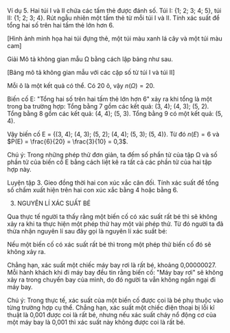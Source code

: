 Ví dụ 5. Hai túi I và II chứa các tấm thẻ được đánh số. Túi I: {1; 2; 3; 4; 5}, túi II: {1; 2; 3; 4}. Rút ngẫu nhiên một tấm thẻ từ mỗi túi I và II. Tính xác suất để tổng hai số trên hai tấm thẻ lớn hơn 6.

[Hình ảnh minh họa hai túi đựng thẻ, một túi màu xanh lá cây và một túi màu cam]

Giải
Mô tả không gian mẫu Ω bằng cách lập bảng như sau.

[Bảng mô tả không gian mẫu với các cặp số từ túi I và túi II]

Mỗi ô là một kết quả có thể. Có 20 ô, vậy $n(Ω) = 20$.

Biến cố E: "Tổng hai số trên hai tấm thẻ lớn hơn 6" xảy ra khi tổng là một trong ba trường hợp:
Tổng bằng 7 gồm các kết quả: (3, 4); (4, 3); (5, 2).
Tổng bằng 8 gồm các kết quả: (4, 4); (5, 3).
Tổng bằng 9 có một kết quả: (5, 4).

Vậy biến cố E = {(3, 4); (4, 3); (5, 2); (4, 4); (5, 3); (5, 4)}. Từ đó $n(E) = 6$ và $P(E) = \frac{6}{20} = \frac{3}{10} = 0,3$.

Chú ý: Trong những phép thử đơn giản, ta đếm số phần tử của tập Ω và số phần tử của biến cố E bằng cách liệt kê ra tất cả các phần tử của hai tập hợp này.

Luyện tập 3. Gieo đồng thời hai con xúc xắc cân đối. Tính xác suất để tổng số chấm xuất hiện trên hai con xúc xắc bằng 4 hoặc bằng 6.

3. NGUYÊN LÍ XÁC SUẤT BÉ

Qua thực tế người ta thấy rằng một biến cố có xác suất rất bé thì sẽ không xảy ra khi ta thực hiện một phép thử hay một vài phép thử. Từ đó người ta đã thừa nhận nguyên lí sau đây gọi là nguyên lí xác suất bé:

Nếu một biến cố có xác suất rất bé thì trong một phép thử biến cố đó sẽ không xảy ra.

Chẳng hạn, xác suất một chiếc máy bay rơi là rất bé, khoảng 0,00000027. Mỗi hành khách khi đi máy bay đều tin rằng biến cố: "Máy bay rơi" sẽ không xảy ra trong chuyến bay của mình, do đó người ta vẫn không ngần ngại đi máy bay.

Chú ý: Trong thực tế, xác suất của một biến cố được coi là bé phụ thuộc vào từng trường hợp cụ thể. Chẳng hạn, xác suất một chiếc điện thoại bị lỗi kĩ thuật là 0,001 được coi là rất bé, nhưng nếu xác suất cháy nổ động cơ của một máy bay là 0,001 thì xác suất này không được coi là rất bé.
